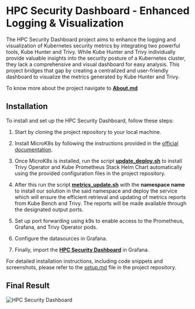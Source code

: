 # **HPC Security Dashboard - Enhanced Logging & Visualization**

The HPC Security Dashboard project aims to enhance the logging and visualization of Kubernetes security metrics by integrating two powerful tools, Kube Hunter and Trivy. While Kube Hunter and Trivy individually provide valuable insights into the security posture of a Kubernetes cluster, they lack a comprehensive and visual dashboard for easy analysis. This project bridges that gap by creating a centralized and user-friendly dashboard to visualize the metrics generated by Kube Hunter and Trivy.

To know more about the project navigate to [**About.md**](docs/about.md)

## **Installation**

To install and set up the HPC Security Dashboard, follow these steps:

1. Start by cloning the project repository to your local machine.

2. Install MicroK8s by following the instructions provided in the [official documentation](https://microk8s.io/docs/getting-started).

3. Once MicroK8s is installed, run the script [**update_deploy.sh**](scripts/update_deploy.sh) to install Trivy Operator and Kube Prometheus Stack Helm Chart automatically using the provided configuration files in the project repository.

4. After this run the script [**metrics_update.sh**](scripts/metrics_update.sh) with the **namespace name** to install our solution in the said namespace and deploy the service which will ensure the efficient retrieval and updating of metrics reports from Kube Bench and Trivy. The reports will be made available through the designated output ports.

5. Set up port forwarding using k9s to enable access to the Prometheus, Grafana, and Trivy Operator pods.

6. Configure the datasources in Grafana.

9. Finally, import the [**HPC Security Dashboard**](Grafana/CIS%20FINALIZED-1685428397856.json) in Grafana.

For detailed installation instructions, including code snippets and screenshots, please refer to the [setup.md](docs/setup.md) file in the project repository.

## Final Result

![HPC Security Dashboard](https://github.com/AP-XD/HPE-CTY-HPC-Security-Dashboard/assets/63340491/c8ccacec-7c30-40f0-a75d-25ede39b9665)
